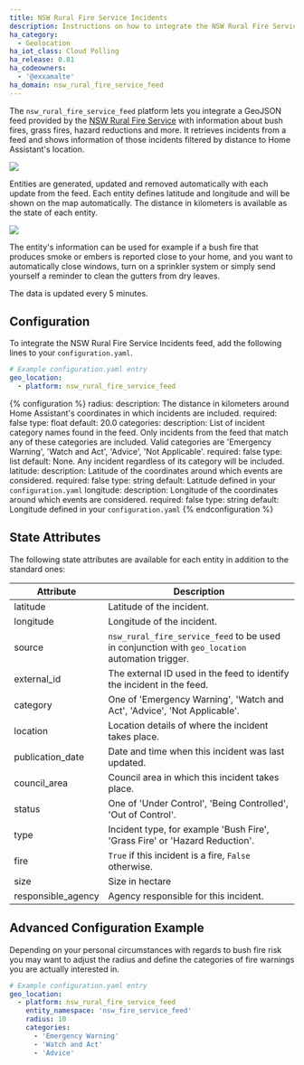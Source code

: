 ```yaml
---
title: NSW Rural Fire Service Incidents
description: Instructions on how to integrate the NSW Rural Fire Service Incidents feed into Home Assistant.
ha_category:
  - Geolocation
ha_iot_class: Cloud Polling
ha_release: 0.81
ha_codeowners:
  - '@exxamalte'
ha_domain: nsw_rural_fire_service_feed
---
```


The `nsw_rural_fire_service_feed` platform lets you integrate a GeoJSON feed provided by the [NSW Rural Fire Service](https://www.rfs.nsw.gov.au/fire-information/fires-near-me) with information about bush fires, grass fires, hazard reductions and more. It retrieves incidents from a feed and shows information of those incidents filtered by distance to Home Assistant's location.

<p class='img'>
  <img src='{{site_root}}/images/screenshots/nsw-rural-fire-service-feed-entities.png' />
</p>

Entities are generated, updated and removed automatically with each update from the feed. Each entity defines latitude and longitude and will be shown on the map automatically. The distance in kilometers is available as the state of each entity.

<p class='img'>
  <img src='{{site_root}}/images/screenshots/nsw-rural-fire-service-feed-map.png' />
</p>

The entity's information can be used for example if a bush fire that produces smoke or embers is reported close to your home, and you want to automatically close windows, turn on a sprinkler system or simply send yourself a reminder to clean the gutters from dry leaves.

The data is updated every 5 minutes.

## Configuration

To integrate the NSW Rural Fire Service Incidents feed, add the following lines to your `configuration.yaml`.

```yaml
# Example configuration.yaml entry
geo_location:
  - platform: nsw_rural_fire_service_feed
```

{% configuration %}
radius:
  description: The distance in kilometers around Home Assistant's coordinates in which incidents are included.
  required: false
  type: float
  default: 20.0
categories:
  description: List of incident category names found in the feed. Only incidents from the feed that match any of these categories are included. Valid categories are 'Emergency Warning', 'Watch and Act', 'Advice', 'Not Applicable'.
  required: false
  type: list
  default: None. Any incident regardless of its category will be included.
latitude:
  description: Latitude of the coordinates around which events are considered.
  required: false
  type: string
  default: Latitude defined in your `configuration.yaml`
longitude:
  description: Longitude of the coordinates around which events are considered.
  required: false
  type: string
  default: Longitude defined in your `configuration.yaml`
{% endconfiguration %}

## State Attributes

The following state attributes are available for each entity in addition to the standard ones:

| Attribute          | Description |
|--------------------|-------------|
| latitude           | Latitude of the incident. |
| longitude          | Longitude of the incident. |
| source             | `nsw_rural_fire_service_feed` to be used in conjunction with `geo_location` automation trigger. |
| external_id        | The external ID used in the feed to identify the incident in the feed. |
| category           | One of 'Emergency Warning', 'Watch and Act', 'Advice', 'Not Applicable'. |
| location           | Location details of where the incident takes place. |
| publication_date   | Date and time when this incident was last updated. |
| council_area       | Council area in which this incident takes place. |
| status             | One of 'Under Control', 'Being Controlled', 'Out of Control'. |
| type               | Incident type, for example 'Bush Fire', 'Grass Fire' or 'Hazard Reduction'. |
| fire               | `True` if this incident is a fire, `False` otherwise. |
| size               | Size in hectare |
| responsible_agency | Agency responsible for this incident. |

## Advanced Configuration Example

Depending on your personal circumstances with regards to bush fire risk you may want to adjust the radius and define the categories of fire warnings you are actually interested in.

```yaml
# Example configuration.yaml entry
geo_location:
  - platform: nsw_rural_fire_service_feed
    entity_namespace: 'nsw_fire_service_feed'
    radius: 10
    categories:
      - 'Emergency Warning'
      - 'Watch and Act'
      - 'Advice'
```
